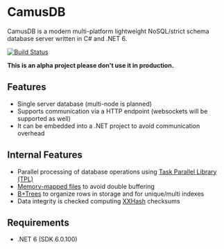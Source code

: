 CamusDB
=======
CamusDB is a modern multi-platform lightweight NoSQL/strict schema database server written in C# and .NET 6. 

[![Build Status](https://app.travis-ci.com/camusdb/camusdb.svg?branch=main)](https://app.travis-ci.com/camusdb/camusdb)

**This is an alpha project please don't use it in production.**

Features
--------
 - Single server database (multi-node is planned)
 - Supports communication via a HTTP endpoint (websockets will be supported as well)
 - It can be embedded into a .NET project to avoid communication overhead

Internal Features
-----------------
 - Parallel processing of database operations using [Task Parallel Library (TPL)](https://docs.microsoft.com/en-us/dotnet/standard/parallel-programming/task-parallel-library-tpl)
 - [Memory-mapped files](https://en.wikipedia.org/wiki/Memory-mapped_file) to avoid double buffering
 - [B+Trees](https://en.wikipedia.org/wiki/B%2B_tree) to organize rows in storage and for unique/multi indexes
 - Data integrity is checked computing [XXHash](https://cyan4973.github.io/xxHash/) checksums

Requirements
------------
 - .NET 6 (SDK 6.0.100)

